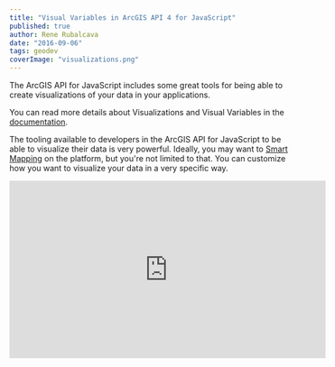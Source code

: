 ```yaml
---
title: "Visual Variables in ArcGIS API 4 for JavaScript"
published: true
author: Rene Rubalcava
date: "2016-09-06"
tags: geodev
coverImage: "visualizations.png"
---
```


The ArcGIS API for JavaScript includes some great tools for being able to create visualizations of your data in your applications.

You can read more details about Visualizations and Visual Variables in the [documentation](https://developers.arcgis.com/javascript/latest/sample-code/get-started-visualization/index.html).

The tooling available to developers in the ArcGIS API for JavaScript to be able to visualize their data is very powerful. Ideally, you may want to [Smart Mapping](http://www.esri.com/software/arcgis/smart-mapping) on the platform, but you're not limited to that. You can customize how you want to visualize your data in a very specific way.

<iframe width="560" height="315" src="https://www.youtube.com/embed/GaX0j_f-Flc" frameborder="0" allowfullscreen></iframe>

